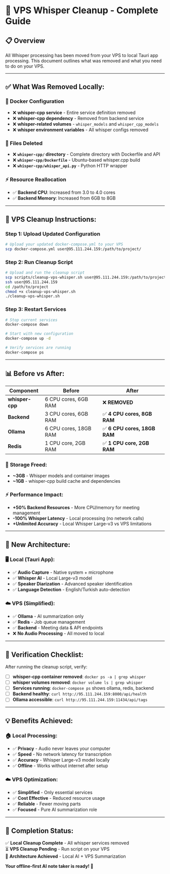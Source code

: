 # 🧹 VPS Whisper Cleanup - Complete Guide

## 📋 Overview

All Whisper processing has been moved from your VPS to local Tauri app processing. This document outlines what was removed and what you need to do on your VPS.

---

## ✅ **What Was Removed Locally:**

### 🐳 Docker Configuration
- ❌ **whisper-cpp service** - Entire service definition removed
- ❌ **whisper-cpp dependency** - Removed from backend service
- ❌ **whisper-related volumes** - `whisper_models` and `whisper_cpp_models`
- ❌ **whisper environment variables** - All whisper configs removed

### 📁 Files Deleted
- ❌ **`whisper-cpp/` directory** - Complete directory with Dockerfile and API
- ❌ **`whisper-cpp/Dockerfile`** - Ubuntu-based whisper.cpp build
- ❌ **`whisper-cpp/whisper_api.py`** - Python HTTP wrapper

### ⚡ Resource Reallocation  
- ✅ **Backend CPU**: Increased from 3.0 to 4.0 cores
- ✅ **Backend Memory**: Increased from 6GB to 8GB

---

## 🚀 **VPS Cleanup Instructions:**

### Step 1: Upload Updated Configuration
```bash
# Upload your updated docker-compose.yml to your VPS
scp docker-compose.yml user@95.111.244.159:/path/to/project/
```

### Step 2: Run Cleanup Script
```bash
# Upload and run the cleanup script
scp scripts/cleanup-vps-whisper.sh user@95.111.244.159:/path/to/project/
ssh user@95.111.244.159
cd /path/to/project
chmod +x cleanup-vps-whisper.sh
./cleanup-vps-whisper.sh
```

### Step 3: Restart Services
```bash
# Stop current services
docker-compose down

# Start with new configuration
docker-compose up -d

# Verify services are running
docker-compose ps
```

---

## 📊 **Before vs After:**

| Component | Before | After |
|-----------|--------|-------|
| **whisper-cpp** | 6 CPU cores, 6GB RAM | ❌ **REMOVED** |
| **Backend** | 3 CPU cores, 6GB RAM | ✅ **4 CPU cores, 8GB RAM** |
| **Ollama** | 6 CPU cores, 18GB RAM | ✅ **6 CPU cores, 18GB RAM** |
| **Redis** | 1 CPU core, 2GB RAM | ✅ **1 CPU core, 2GB RAM** |

### 💾 **Storage Freed:**
- **~3GB** - Whisper models and container images
- **~1GB** - whisper-cpp build cache and dependencies

### ⚡ **Performance Impact:**
- **+50% Backend Resources** - More CPU/memory for meeting management
- **-100% Whisper Latency** - Local processing (no network calls)
- **+Unlimited Accuracy** - Local Whisper Large-v3 vs VPS limitations

---

## 🎯 **New Architecture:**

### 🖥️ **Local (Tauri App):**
- ✅ **Audio Capture** - Native system + microphone
- ✅ **Whisper AI** - Local Large-v3 model
- ✅ **Speaker Diarization** - Advanced speaker identification
- ✅ **Language Detection** - English/Turkish auto-detection

### ☁️ **VPS (Simplified):**
- ✅ **Ollama** - AI summarization only
- ✅ **Redis** - Job queue management
- ✅ **Backend** - Meeting data & API endpoints
- ❌ **No Audio Processing** - All moved to local

---

## 🔧 **Verification Checklist:**

After running the cleanup script, verify:

- [ ] **whisper-cpp container removed**: `docker ps -a | grep whisper`
- [ ] **whisper volumes removed**: `docker volume ls | grep whisper`
- [ ] **Services running**: `docker-compose ps` shows ollama, redis, backend
- [ ] **Backend healthy**: `curl http://95.111.244.159:8000/api/health`
- [ ] **Ollama accessible**: `curl http://95.111.244.159:11434/api/tags`

---

## 💡 **Benefits Achieved:**

### 🏠 **Local Processing:**
- ✅ **Privacy** - Audio never leaves your computer
- ✅ **Speed** - No network latency for transcription
- ✅ **Accuracy** - Whisper Large-v3 model locally
- ✅ **Offline** - Works without internet after setup

### ☁️ **VPS Optimization:**
- ✅ **Simplified** - Only essential services
- ✅ **Cost Effective** - Reduced resource usage
- ✅ **Reliable** - Fewer moving parts
- ✅ **Focused** - Pure AI summarization role

---

## 🎉 **Completion Status:**

✅ **Local Cleanup Complete** - All whisper services removed  
⏳ **VPS Cleanup Pending** - Run script on your VPS  
🎯 **Architecture Achieved** - Local AI + VPS Summarization  

**Your offline-first AI note taker is ready! 🚀**

